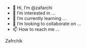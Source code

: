 - 👋 Hi, I’m @zafarchi
- 👀 I’m interested in ...
- 🌱 I’m currently learning ...
- 💞️ I’m looking to collaborate on ...
- 📫 How to reach me ...

<!---
zafarchi/zafarchi is a ✨ special ✨ repository because its `README.md` (this file) appears on your GitHub profile.
You can click the Preview link to take a look at your changes.
--->
Zafrchik
